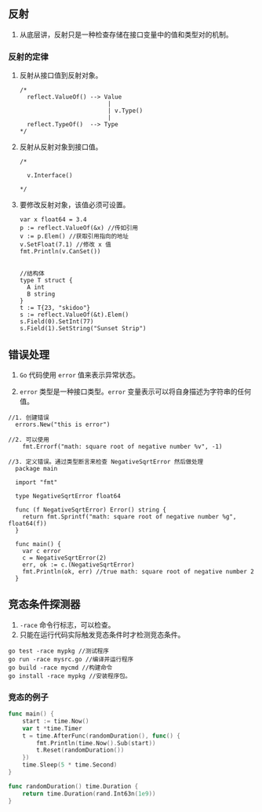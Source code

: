 ## 反射

1. 从底层讲，反射只是一种检查存储在接口变量中的值和类型对的机制。

### 反射的定律

1. 反射从接口值到反射对象。

   ```golang
   /*
     reflect.ValueOf() --> Value
                            |
                            | v.Type()
                            |
     reflect.TypeOf()  --> Type
   */
   ```

2. 反射从反射对象到接口值。

   ```golang
   /*
   
     v.Interface()
   
   */
   ```

3. 要修改反射对象，该值必须可设置。

   ```golang
   var x float64 = 3.4
   p := reflect.ValueOf(&x) //传如引用
   v := p.Elem() //获取引用指向的地址
   v.SetFloat(7.1) //修改 x 值
   fmt.Println(v.CanSet())
   
   
   //结构体
   type T struct {
     A int
     B string
   }
   t := T{23, "skidoo"}
   s := reflect.ValueOf(&t).Elem()
   s.Field(0).SetInt(77)
   s.Field(1).SetString("Sunset Strip")
   ```

## 错误处理

1. `Go` 代码使用 `error` 值来表示异常状态。

2. `error` 类型是一种接口类型。`error` 变量表示可以将自身描述为字符串的任何值。

```golang
//1. 创建错误
  errors.New("this is error")

//2. 可以使用
	fmt.Errorf("math: square root of negative number %v", -1)

//3. 定义错误。通过类型断言来检查 NegativeSqrtError 然后做处理
  package main

  import "fmt"

  type NegativeSqrtError float64

  func (f NegativeSqrtError) Error() string {
    return fmt.Sprintf("math: square root of negative number %g", float64(f))
  }

  func main() {
    var c error
    c = NegativeSqrtError(2)
    err, ok := c.(NegativeSqrtError)
    fmt.Println(ok, err) //true math: square root of negative number 2
  }
```

## 竞态条件探测器

1. `-race` 命令行标志，可以检查。
2. 只能在运行代码实际触发竞态条件时才检测竞态条件。

```shell
go test -race mypkg //测试程序
go run -race mysrc.go //编译并运行程序
go build -race mycmd //构建命令
go install -race mypkg //安装程序包。
```

### 竞态的例子

```go
func main() {
	start := time.Now()
	var t *time.Timer
	t = time.AfterFunc(randomDuration(), func() {
		fmt.Println(time.Now().Sub(start))
		t.Reset(randomDuration())
	})
	time.Sleep(5 * time.Second)
}

func randomDuration() time.Duration {
	return time.Duration(rand.Int63n(1e9))
}
```



